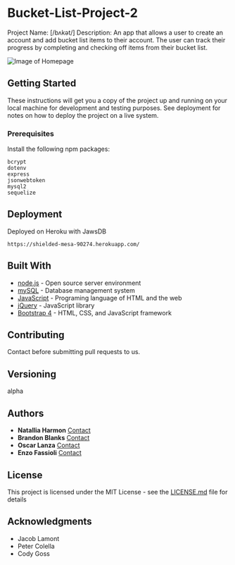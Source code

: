 # Bucket-List-Project-2 

Project Name: [/bʌkət/]
Description: An app that allows a user to create an account and add bucket list items to their account. The user can track their progress by completing and checking off items from their bucket list.

![Image of Homepage](https://i.imgur.com/DfUS1aE.png)

## Getting Started

These instructions will get you a copy of the project up and running on your local machine for development and testing purposes. See deployment for notes on how to deploy the project on a live system.

### Prerequisites

Install the following npm packages:

```
bcrypt
dotenv
express
jsonwebtoken
mysql2
sequelize

```

## Deployment

Deployed on Heroku with JawsDB

```
https://shielded-mesa-90274.herokuapp.com/

```

## Built With

- [node.js](https://nodejs.org/en/) - Open source server environment 
- [mySQL](https://www.mysql.com/downloads/) - Database management system
- [JavaScript](https://www.javascript.com/resources) - Programing language of HTML and the web
- [jQuery](https://jquery.com/download/) - JavaScript library
- [Bootstrap 4](https://getbootstrap.com/docs/4.3/getting-started/introduction/) - HTML, CSS, and JavaScript framework

## Contributing

Contact before submitting pull requests to us.

## Versioning

alpha

## Authors

- **Natallia Harmon** [Contact](https://natalliasdh.github.io/Portfolio/)
- **Brandon Blanks** [Contact](https://github.com/brandon)
- **Oscar Lanza** [Contact](https://github.com/olanza)
- **Enzo Fassioli** [Contact](https://github.com/enzofass)

## License

This project is licensed under the MIT License - see the [LICENSE.md](LICENSE.md) file for details

## Acknowledgments

- Jacob Lamont
- Peter Colella
- Cody Goss
